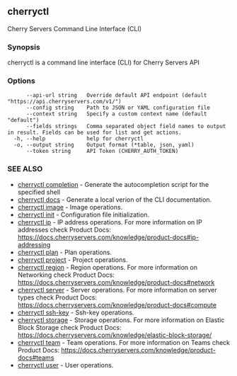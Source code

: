 ## cherryctl

Cherry Servers Command Line Interface (CLI)

### Synopsis

cherryctl is a command line interface (CLI) for Cherry Servers API

### Options

```
      --api-url string   Override default API endpoint (default "https://api.cherryservers.com/v1/")
      --config string    Path to JSON or YAML configuration file
      --context string   Specify a custom context name (default "default")
      --fields strings   Comma separated object field names to output in result. Fields can be used for list and get actions.
  -h, --help             help for cherryctl
  -o, --output string    Output format (*table, json, yaml)
      --token string     API Token (CHERRY_AUTH_TOKEN)
```

### SEE ALSO

* [cherryctl completion](cherryctl_completion.md)	 - Generate the autocompletion script for the specified shell
* [cherryctl docs](cherryctl_docs.md)	 - Generate a local verion of the CLI documentation.
* [cherryctl image](cherryctl_image.md)	 - Image operations.
* [cherryctl init](cherryctl_init.md)	 - Configuration file initialization.
* [cherryctl ip](cherryctl_ip.md)	 - IP address operations. For more information on IP addresses check Product Docs: https://docs.cherryservers.com/knowledge/product-docs#ip-addressing
* [cherryctl plan](cherryctl_plan.md)	 - Plan operations.
* [cherryctl project](cherryctl_project.md)	 - Project operations.
* [cherryctl region](cherryctl_region.md)	 - Region operations. For more information on Networking check Product Docs: https://docs.cherryservers.com/knowledge/product-docs#network
* [cherryctl server](cherryctl_server.md)	 - Server operations. For more information on server types check Product Docs: https://docs.cherryservers.com/knowledge/product-docs#compute
* [cherryctl ssh-key](cherryctl_ssh-key.md)	 - Ssh-key operations.
* [cherryctl storage](cherryctl_storage.md)	 - Storage operations. For more information on Elastic Block Storage check Product Docs: https://docs.cherryservers.com/knowledge/elastic-block-storage/
* [cherryctl team](cherryctl_team.md)	 - Team operations. For more information on Teams check Product Docs: https://docs.cherryservers.com/knowledge/product-docs#teams
* [cherryctl user](cherryctl_user.md)	 - User operations.


